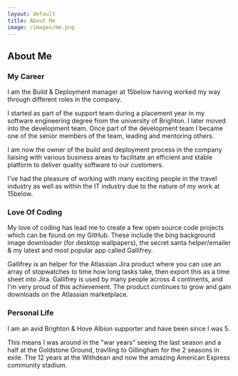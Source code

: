 ```yaml
---
layout: default
title: About Me
image: /images/me.png
---
```


## About Me

### My Career

I am the Build & Deployment manager at 15below having worked my way through different roles in the company.

I started as part of the support team during a placement year in my software engineering degree from the university of Brighton. I later moved into the development team. Once part of the development team I became one of the senior members of the team, leading and mentoring others.

I am now the owner of the build and deployment process in the company liaising with various business areas to facilitate an efficient and stable platform to deliver quality software to our customers.

I've had the pleasure of working with many exciting people in the travel industry as well as within the IT industry due to the nature of my work at 15below.

### Love Of Coding

My love of coding has lead me to create a few open source code projects which can be found on my GitHub. These include the bing background image downloader (for desktop wallpapers), the secret santa helper/emailer & my latest and most popular app called Gallifrey.

Gallifrey is an helper for the Atlassian Jira product where you can use an array of stopwatches to time how long tasks take, then export this as a time sheet into Jira. Gallifrey is used by many people across 4 continents, and I'm very proud of this achievement. The product continues to grow and gain downloads on the Atlassian marketplace.

### Personal Life

I am an avid Brighton & Hove Albion supporter and have been since I was 5.

This means I was around in the "war years" seeing the last season and a half at the Goldstone Ground, travlling to Gillingham for the 2 seasons in exile.
The 12 years at the Withdean and now the amazing American Express community stadium.